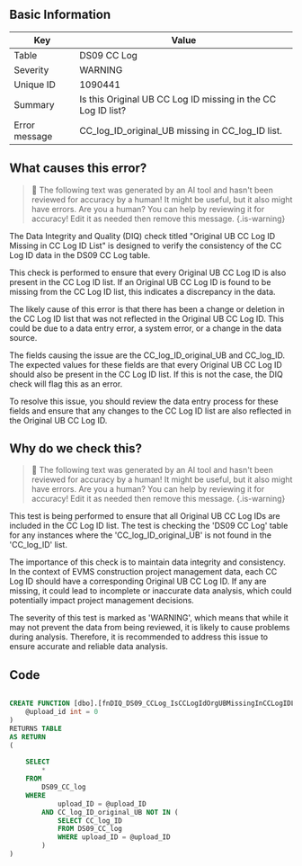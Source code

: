 ## Basic Information
| Key         | Value          |
|-------------|----------------|
| Table       | DS09 CC Log |
| Severity    | WARNING |
| Unique ID   | 1090441   |
| Summary     | Is this Original UB CC Log ID missing in the CC Log ID list? |
| Error message | CC_log_ID_original_UB missing in CC_log_ID list. |

## What causes this error?

> :robot: The following text was generated by an AI tool and hasn't been reviewed for accuracy by a human! It might be useful, but it also might have errors. Are you a human? You can help by reviewing it for accuracy! Edit it as needed then remove this message.
{.is-warning}

The Data Integrity and Quality (DIQ) check titled "Original UB CC Log ID Missing in CC Log ID List" is designed to verify the consistency of the CC Log ID data in the DS09 CC Log table. 

This check is performed to ensure that every Original UB CC Log ID is also present in the CC Log ID list. If an Original UB CC Log ID is found to be missing from the CC Log ID list, this indicates a discrepancy in the data.

The likely cause of this error is that there has been a change or deletion in the CC Log ID list that was not reflected in the Original UB CC Log ID. This could be due to a data entry error, a system error, or a change in the data source.

The fields causing the issue are the CC_log_ID_original_UB and CC_log_ID. The expected values for these fields are that every Original UB CC Log ID should also be present in the CC Log ID list. If this is not the case, the DIQ check will flag this as an error. 

To resolve this issue, you should review the data entry process for these fields and ensure that any changes to the CC Log ID list are also reflected in the Original UB CC Log ID.
## Why do we check this?

> :robot: The following text was generated by an AI tool and hasn't been reviewed for accuracy by a human! It might be useful, but it also might have errors. Are you a human? You can help by reviewing it for accuracy! Edit it as needed then remove this message.
{.is-warning}

This test is being performed to ensure that all Original UB CC Log IDs are included in the CC Log ID list. The test is checking the 'DS09 CC Log' table for any instances where the 'CC_log_ID_original_UB' is not found in the 'CC_log_ID' list. 

The importance of this check is to maintain data integrity and consistency. In the context of EVMS construction project management data, each CC Log ID should have a corresponding Original UB CC Log ID. If any are missing, it could lead to incomplete or inaccurate data analysis, which could potentially impact project management decisions.

The severity of this test is marked as 'WARNING', which means that while it may not prevent the data from being reviewed, it is likely to cause problems during analysis. Therefore, it is recommended to address this issue to ensure accurate and reliable data analysis.
## Code

```sql

CREATE FUNCTION [dbo].[fnDIQ_DS09_CCLog_IsCCLogIdOrgUBMissingInCCLogIDList] (
	@upload_id int = 0
)
RETURNS TABLE
AS RETURN
(
	
	SELECT 
		*
	FROM
		DS09_CC_log
	WHERE
			upload_ID = @upload_ID  
		AND CC_log_ID_original_UB NOT IN (
			SELECT CC_log_ID
			FROM DS09_CC_log
			WHERE upload_ID = @upload_ID
		)
)
```
